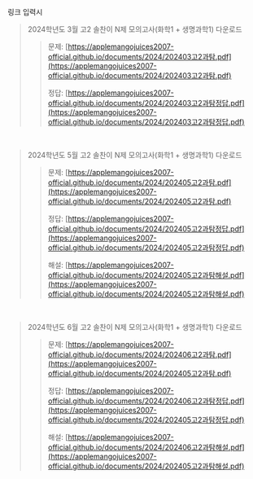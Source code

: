 링크 입력시

> 2024학년도 3월 고2 솔찬이 N제 모의고사(화학1 + 생명과학1) 다운로드
>> 문제: [https://applemangojuices2007-official.github.io/documents/2024/202403고2과탐.pdf](https://applemangojuices2007-official.github.io/documents/2024/202403고2과탐.pdf)
>> 
>> 정답: [https://applemangojuices2007-official.github.io/documents/2024/202403고2과탐정답.pdf](https://applemangojuices2007-official.github.io/documents/2024/202403고2과탐정답.pdf)

<br>

> 2024학년도 5월 고2 솔찬이 N제 모의고사(화학1 + 생명과학1) 다운로드
>> 문제: [https://applemangojuices2007-official.github.io/documents/2024/202405고2과탐.pdf](https://applemangojuices2007-official.github.io/documents/2024/202405고2과탐.pdf)
>>
>> 정답: [https://applemangojuices2007-official.github.io/documents/2024/202405고2과탐정답.pdf](https://applemangojuices2007-official.github.io/documents/2024/202405고2과탐정답.pdf)
>>
>> 해설: [https://applemangojuices2007-official.github.io/documents/2024/202405고2과탐해설.pdf](https://applemangojuices2007-official.github.io/documents/2024/202405고2과탐해설.pdf)

<br>

> 2024학년도 6월 고2 솔찬이 N제 모의고사(화학1 + 생명과학1) 다운로드
>> 문제: [https://applemangojuices2007-official.github.io/documents/2024/202406고2과탐.pdf](https://applemangojuices2007-official.github.io/documents/2024/202405고2과탐.pdf)
>>
>> 정답: [https://applemangojuices2007-official.github.io/documents/2024/202406고2과탐정답.pdf](https://applemangojuices2007-official.github.io/documents/2024/202405고2과탐정답.pdf)
>>
>> 해설: [https://applemangojuices2007-official.github.io/documents/2024/202406고2과탐해설.pdf](https://applemangojuices2007-official.github.io/documents/2024/202405고2과탐해설.pdf)

